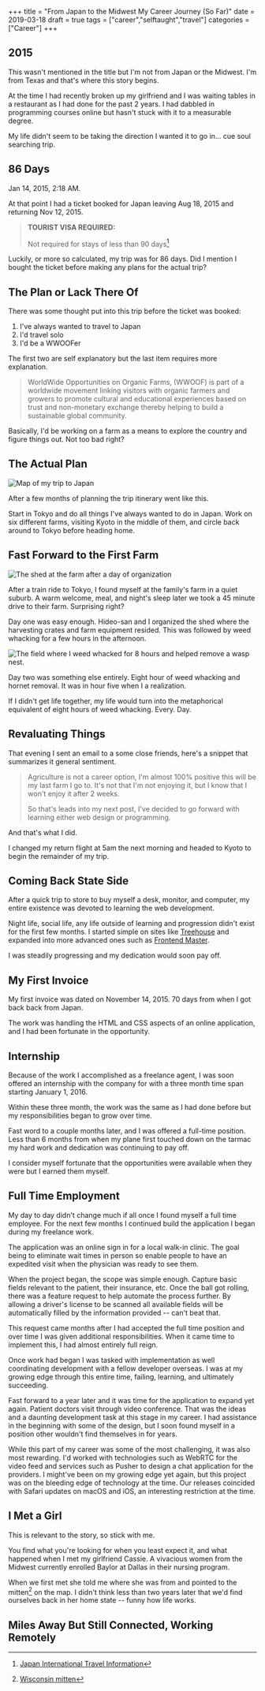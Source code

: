 +++
title = "From Japan to the Midwest My Career Journey (So Far)"
date = 2019-03-18
draft = true
tags = ["career","selftaught","travel"]
categories = ["Career"]
+++

## 2015

This wasn't mentioned in the title but I'm not from Japan or the Midwest. I'm from Texas and that's where this story begins.

At the time I had recently broken up my girlfriend and I was waiting tables in a restaurant as I had done for the past 2 years. I had dabbled in programming courses online but hasn't stuck with it to a measurable degree.

My life didn't seem to be taking the direction I wanted it to go in... cue soul searching trip.

## 86 Days

Jan 14, 2015, 2:18 AM.

At that point I had a ticket booked for Japan leaving Aug 18, 2015 and returning Nov 12, 2015.

> **TOURIST VISA REQUIRED:**
>
> Not required for stays of less than 90 days[^1]

Luckily, or more so calculated, my trip was for 86 days. Did I mention I bought the ticket before making any plans for the actual trip?

## The Plan or Lack There Of

There was some thought put into this trip before the ticket was booked:

1. I've always wanted to travel to Japan
1. I'd travel solo
1. I'd be a WWOOFer

The first two are self explanatory but the last item requires more explanation.

> WorldWide Opportunities on Organic Farms, (WWOOF) is part of a worldwide movement linking visitors with organic farmers and growers to promote cultural and educational experiences based on trust and non-monetary exchange thereby helping to build a sustainable global community.

Basically, I'd be working on a farm as a means to explore the country and figure things out. Not too bad right?

## The Actual Plan

![Map of my trip to Japan](/posts/2019/03/from-japan-to-the-midwest-my-career-journey-so-far-map.jpg#mid)

After a few months of planning the trip itinerary went like this.

Start in Tokyo and do all things I've always wanted to do in Japan. Work on six different farms, visiting Kyoto in the middle of them, and circle back around to Tokyo before heading home.

## Fast Forward to the First Farm

![The shed at the farm after a day of organization](/posts/2019/03/from-japan-to-the-midwest-my-career-journey-so-far-shed.jpg#float-right)

After a train ride to Tokyo, I found myself at the family's farm in a quiet suburb. A warm welcome, meal, and night's sleep later we took a 45 minute drive to their farm. Surprising right?

Day one was easy enough. Hideo-san and I organized the shed where the harvesting crates and farm equipment resided. This was followed by weed whacking for a few hours in the afternoon.

![The field where I weed whacked for 8 hours and helped remove a wasp nest.](/posts/2019/03/from-japan-to-the-midwest-my-career-journey-so-far-farm.jpg#float-right)

Day two was something else entirely. Eight hour of weed whacking and hornet removal. It was in hour five when I a realization.

If I didn't get life together, my life would turn into the metaphorical equivalent of eight hours of weed whacking. Every. Day.

## Revaluating Things

That evening I sent an email to a some close friends, here's a snippet that summarizes it general sentiment.

> Agriculture is not a career option, I'm almost 100% positive this will be my last farm I go to. It's not that I'm not enjoying it, but I know that I won't enjoy it after 2 weeks.
>
> So that's leads into my next post, I've decided to go forward with learning either web design or programming.

And that's what I did.

I changed my return flight at 5am the next morning and headed to Kyoto to begin the remainder of my trip.

<!-- Talk about Mt. Fuji? -->

## Coming Back State Side

After a quick trip to store to buy myself a desk, monitor, and computer, my entire existence was devoted to learning the web development.

Night life, social life, any life outside of learning and progression didn't exist for the first few months. I started simple on sites like [Treehouse](https://teamtreehouse.com/) and expanded into more advanced ones such as [Frontend Master](https://frontendmasters.com/).

I was steadily progressing and my dedication would soon pay off.

## My First Invoice

My first invoice was dated on November 14, 2015. 70 days from when I got back back from Japan.

The work was handling the HTML and CSS aspects of an online application, and I had been fortunate in the opportunity.

## Internship

Because of the work I accomplished as a freelance agent, I was soon offered an internship with the company for with a three month time span starting January 1, 2016.

Within these three month, the work was the same as I had done before but my responsibilities began to grow over time.

Fast word to a couple months later, and I was offered a full-time position. Less than 6 months from when my plane first touched down on the tarmac my hard work and dedication was continuing to pay off.

I consider myself fortunate that the opportunities were available when they were but I earned them myself.

## Full Time Employment

My day to day didn't change much if all once I found myself a full time employee. For the next few months I continued build the application I began during my freelance work.

The application was an online sign in for a local walk-in clinic. The goal being to eliminate wait times in person so enable people to have an expedited visit when the physician was ready to see them.

When the project began, the scope was simple enough. Capture basic fields relevant to the patient, their insurance, etc. Once the ball got rolling, there was a feature request to help automate the process further. By allowing a driver's license to be scanned all available fields will be automatically filled by the information provided -- can't beat that.

This request came months after I had accepted the full time position and over time I was given additional responsibilities. When it came time to implement this, I had almost entirely full reign.

Once work had began I was tasked with implementation as well coordinating development with a fellow developer overseas. I was at my growing edge through this entire time, failing, learning, and ultimately succeeding.

Fast forward to a year later and it was time for the application to expand yet again. Patient doctors visit through video conference. That was the ideas and a daunting development task at this stage in my career. I had assistance in the beginning with some of the design, but I soon found myself in a position other wouldn't find themselves in for years.

While this part of my career was some of the most challenging, it was also most rewarding. I'd worked with technologies such as WebRTC for the video feed and services such as Pusher to design a chat application for the providers. I might've been on my growing edge yet again, but this project was on the bleeding edge of technology at the time. Our releases coincided with Safari updates on macOS and iOS, an interesting restriction at the time.

## I Met a Girl

This is relevant to the story, so stick with me.

You find what you're looking for when you least expect it, and what happened when I met my girlfriend Cassie. A vivacious women from the Midwest currently enrolled Baylor at Dallas in their nursing program.

When we first met she told me where she was from and pointed to the mitten[^2] on the map. I didn't think less than two years later that we'd find ourselves back in her home state -- funny how life works.

## Miles Away But Still Connected, Working Remotely

<!-- Job remotely -->

<!-- Hacker hours -->
<!-- Eddie -->
<!-- Centare -->

[^1]: [Japan International Travel Information](https://travel.state.gov/content/travel/en/international-travel/International-Travel-Country-Information-Pages/Japan.html)
[^2]: [Wisconsin mitten](https://www.google.com/search?client=firefox-b-1-d&q=wisconsin+mitten)